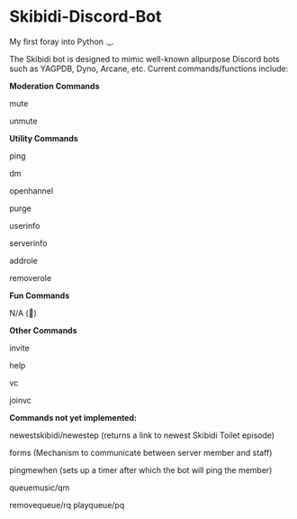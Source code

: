 # Skibidi-Discord-Bot

My first foray into Python ._.

The Skibidi bot is designed to mimic well-known allpurpose Discord bots such as YAGPDB, Dyno, Arcane, etc. Current commands/functions include:

**Moderation Commands**

mute

unmute

**Utility Commands**

ping

dm

openhannel

purge

userinfo

serverinfo

addrole

removerole

**Fun Commands**

N/A (🤣)

**Other Commands**

invite

help

vc

joinvc


**Commands not yet implemented:**

newestskibidi/newestep (returns a link to newest Skibidi Toilet episode)

forms (Mechanism to communicate between server member and staff)

pingmewhen (sets up a timer after which the bot will ping the member)

queuemusic/qm

removequeue/rq
playqueue/pq

